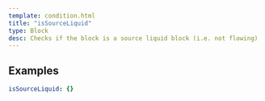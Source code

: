```yaml
---
template: condition.html
title: "isSourceLiquid"
type: Block
desc: Checks if the block is a source liquid block (i.e. not flowing)
---
```


## Examples

```yaml
isSourceLiquid: {}
```
